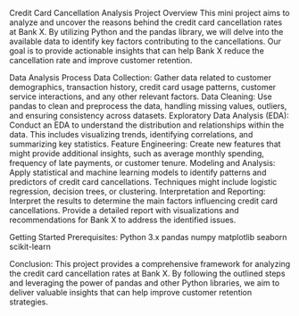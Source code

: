 Credit Card Cancellation Analysis
Project Overview
This mini project aims to analyze and uncover the reasons behind the credit card cancellation rates at Bank X. By utilizing Python and the pandas library, we will delve into the available data to identify key factors contributing to the cancellations. Our goal is to provide actionable insights that can help Bank X reduce the cancellation rate and improve customer retention.

Data Analysis Process
Data Collection: Gather data related to customer demographics, transaction history, credit card usage patterns, customer service interactions, and any other relevant factors.
Data Cleaning: Use pandas to clean and preprocess the data, handling missing values, outliers, and ensuring consistency across datasets.
Exploratory Data Analysis (EDA): Conduct an EDA to understand the distribution and relationships within the data. This includes visualizing trends, identifying correlations, and summarizing key statistics.
Feature Engineering: Create new features that might provide additional insights, such as average monthly spending, frequency of late payments, or customer tenure.
Modeling and Analysis: Apply statistical and machine learning models to identify patterns and predictors of credit card cancellations. Techniques might include logistic regression, decision trees, or clustering.
Interpretation and Reporting: Interpret the results to determine the main factors influencing credit card cancellations. Provide a detailed report with visualizations and recommendations for Bank X to address the identified issues.

Getting Started
Prerequisites:
Python 3.x
pandas
numpy
matplotlib
seaborn
scikit-learn

Conclusion:
This project provides a comprehensive framework for analyzing the credit card cancellation rates at Bank X. By following the outlined steps and leveraging the power of pandas and other Python libraries, we aim to deliver valuable insights that can help improve customer retention strategies.
